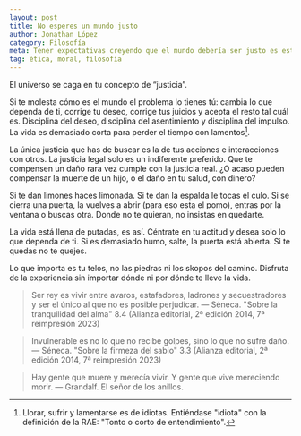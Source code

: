 ```yaml
---
layout: post
title: No esperes un mundo justo
author: Jonathan López
category: Filosofía
meta: Tener expectativas creyendo que el mundo debería ser justo es estúpido
tag: ética, moral, filosofía
---
```


El universo se caga en tu concepto de “justicia”.

Si te molesta cómo es el mundo el problema lo tienes tú: cambia lo que dependa de ti, corrige tu deseo, corrige tus juicios y acepta el resto tal cuál es. Disciplina del deseo, disciplina del asentimiento y disciplina del impulso. La vida es demasiado corta para perder el tiempo con lamentos[^1].

La única justicia que has de buscar es la de tus acciones e interacciones con otros. La justicia legal solo es un indiferente preferido. Que te compensen un daño rara vez cumple con la justicia real. ¿O acaso pueden compensar la muerte de un hijo, o el daño en tu salud, con dinero?

Si te dan limones haces limonada. Si te dan la espalda le tocas el culo. Si se cierra una puerta, la vuelves a abrir (para eso esta el pomo), entras por la ventana o buscas otra. Donde no te quieran, no insistas en quedarte.

La vida está llena de putadas, es así. Céntrate en tu actitud y desea solo lo que dependa de ti. Si es demasiado humo, salte, la puerta está abierta. Si te quedas no te quejes.

Lo que importa es tu telos, no las piedras ni los skopos del camino. Disfruta de la experiencia sin importar dónde ni por dónde te lleve la vida.

> Ser rey es vivir entre avaros, estafadores, ladrones y secuestradores y ser el único al que no es posible perjudicar.
> — Séneca. "Sobre la tranquilidad del alma" 8.4 (Alianza editorial, 2ª edición 2014, 7ª reimpresión 2023)

> Invulnerable es no lo que no recibe golpes, sino lo que no sufre daño.
> — Séneca. "Sobre la firmeza del sabio" 3.3 (Alianza editorial, 2ª edición 2014, 7ª reimpresión 2023)

> Hay gente que muere y merecía vivir. Y gente que vive mereciendo morir.
> — Grandalf. El señor de los anillos.

[^1]: Llorar, sufrir y lamentarse es de idiotas. Entiéndase "idiota" con la definición de la RAE: "Tonto o corto de entendimiento". 